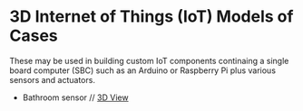 # 3D Internet of Things (IoT) Models of Cases

These may be used in building custom IoT components continaing a single board computer (SBC) such as an Arduino or Raspberry Pi plus various sensors and actuators.

* Bathroom sensor 
// [3D View](/3d-models/3d-iot-component-models/creative-HD-1080p-webcam.stl)

